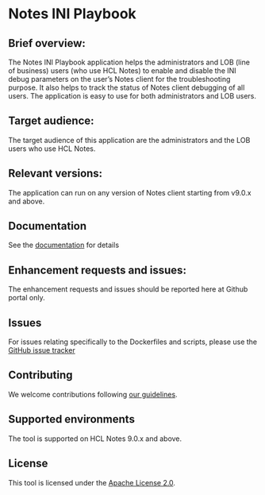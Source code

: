 # Notes INI Playbook

## Brief overview:
The Notes INI Playbook application helps the administrators and LOB (line of business) users (who use HCL Notes) to enable and disable the 
INI debug parameters on the user’s Notes client for the troubleshooting purpose. It also helps to track 
the status of Notes client debugging of all users. The application is easy to use for both administrators 
and LOB users.

## Target audience:
The target audience of this application are the administrators and the LOB users who use HCL Notes.

## Relevant versions:
The application can run on any version of Notes client starting from v9.0.x and above.

## Documentation

See the [documentation](docs/index.md) for details

## Enhancement requests and issues:
The enhancement requests and issues should be reported here at Github portal only.

## Issues
For issues relating specifically to the Dockerfiles and scripts, please use the [GitHub issue tracker](https://github.com/HCL-TECH-SOFTWARE/Notesiniplaybook/issues)

## Contributing
We welcome contributions following [our guidelines](CONTRIBUTING.md).

## Supported environments

The tool is supported on HCL Notes 9.0.x and above.

## License
This tool is licensed under the [Apache License 2.0](https://www.apache.org/licenses/LICENSE-2.0.html). 
